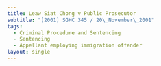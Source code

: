 ```yaml
---
title: Leaw Siat Chong v Public Prosecutor
subtitle: "[2001] SGHC 345 / 20\_November\_2001"
tags:
  - Criminal Procedure and Sentencing
  - Sentencing
  - Appellant employing immigration offender
layout: single
---
```


